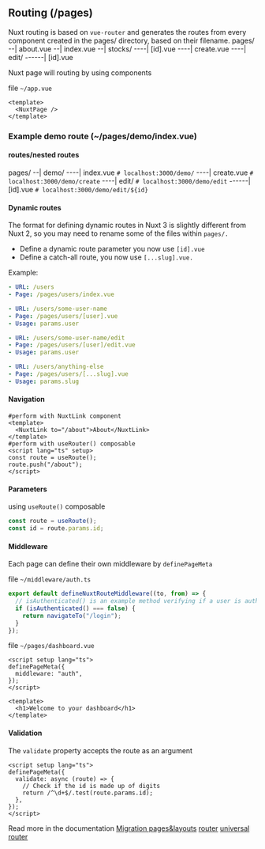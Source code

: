 ## Routing (/pages)

Nuxt routing is based on `vue-router` and generates the routes from every component created in the pages/ directory, based on their filename.
pages/
--| about.vue
--| index.vue
--| stocks/
----| [id].vue
----| create.vue
----| edit/
------| [id].vue

Nuxt page will routing by using <NuxtPage/> components

file `~/app.vue`

```vue
<template>
  <NuxtPage />
</template>
```

### Example demo route (~/pages/demo/index.vue)

#### routes/nested routes

pages/
--| demo/
----| index.vue `# localhost:3000/demo/`
----| create.vue `# localhost:3000/demo/create`
----| edit/ `# localhost:3000/demo/edit`
------| [id].vue `# localhost:3000/demo/edit/${id}`

#### Dynamic routes

The format for defining dynamic routes in Nuxt 3 is slightly different from Nuxt 2, so you may need to rename some of the files within `pages/.`

- Define a dynamic route parameter you now use `[id].vue`
- Define a catch-all route, you now use `[...slug].vue.`

Example:

```yaml
- URL: /users
- Page: /pages/users/index.vue

- URL: /users/some-user-name
- Page: /pages/users/[user].vue
- Usage: params.user

- URL: /users/some-user-name/edit
- Page: /pages/users/[user]/edit.vue
- Usage: params.user

- URL: /users/anything-else
- Page: /pages/users/[...slug].vue
- Usage: params.slug
```

#### Navigation

```vue
#perform with NuxtLink component
<template>
  <NuxtLink to="/about">About</NuxtLink>
</template>
#perform with useRouter() composable
<script lang="ts" setup>
const route = useRoute();
route.push("/about");
</script>
```

#### Parameters

using `useRoute()` composable

```ts
const route = useRoute();
const id = route.params.id;
```

#### Middleware

Each page can define their own middleware by `definePageMeta`

file `~/middleware/auth.ts`

```ts
export default defineNuxtRouteMiddleware((to, from) => {
  // isAuthenticated() is an example method verifying if a user is authenticated
  if (isAuthenticated() === false) {
    return navigateTo("/login");
  }
});
```

file `~/pages/dashboard.vue`

```vue
<script setup lang="ts">
definePageMeta({
  middleware: "auth",
});
</script>

<template>
  <h1>Welcome to your dashboard</h1>
</template>
```

#### Validation

The `validate` property accepts the route as an argument

```vue
<script setup lang="ts">
definePageMeta({
  validate: async (route) => {
    // Check if the id is made up of digits
    return /^\d+$/.test(route.params.id);
  },
});
</script>
```

Read more in the documentation
[Migration pages&layouts](https://nuxt.com/docs/migration/pages-and-layouts#page-and-layout-transitions)
[router](https://nuxt.com/docs/getting-started/routing#routing)
[universal router](https://nuxt.com/docs/examples/routing/universal-router#universal-router)
